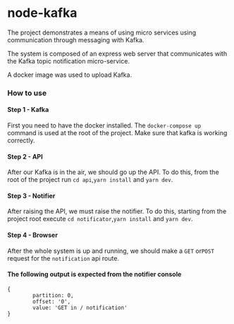 # node-kafka

The project demonstrates a means of using micro services using communication through messaging with Kafka.

The system is composed of an express web server that communicates with the Kafka topic notification micro-service.

A docker image was used to upload Kafka.

### How to use

#### Step 1 - Kafka

First you need to have the docker installed. The `docker-compose up` command is used at the root of the project. Make sure that kafka is working correctly.

#### Step 2 - API

After our Kafka is in the air, we should go up the API.
To do this, from the root of the project run `cd api`,`yarn install` and `yarn dev`.

#### Step 3 - Notifier

After raising the API, we must raise the notifier.
To do this, starting from the project root execute `cd notificator`,`yarn install` and `yarn dev`.

#### Step 4 - Browser

After the whole system is up and running, we should make a `GET` or`POST` request for the `notification` api route.

#### The following output is expected from the notifier console

``` 
{
		partition: 0, 
		offset: '0', 
		value: 'GET in / notification' 
} 
```
